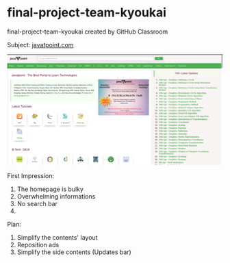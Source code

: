 # final-project-team-kyoukai
final-project-team-kyoukai created by GitHub Classroom

Subject: [javatpoint.com](javatpoint.com)

![javatpoint.com Homepage](javavtpoint.png)

First Impression:
  1. The homepage is bulky
  2. Overwhelming informations
  3. No search bar
  4. 
  
Plan:
  1. Simplify the contents' layout
  2. Reposition ads
  3. Simplify the side contents (Updates bar)
